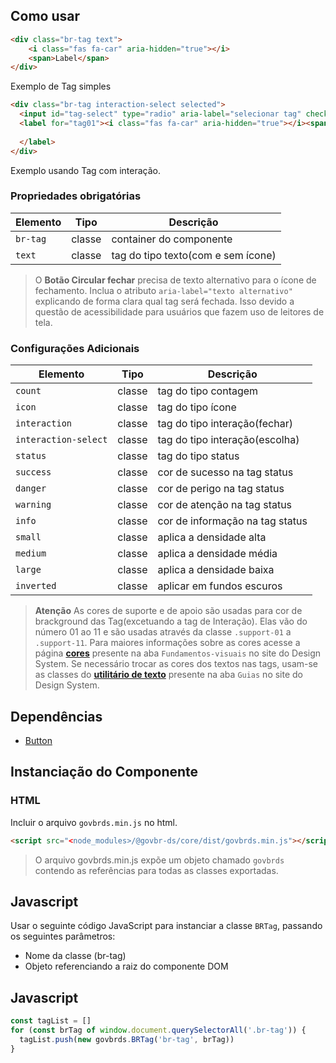 [version]: # '8.1.5'

## Como usar

```html
<div class="br-tag text">
    <i class="fas fa-car" aria-hidden="true"></i>
    <span>Label</span>
</div>
```

Exemplo de Tag  simples

```html
<div class="br-tag interaction-select selected">
  <input id="tag-select" type="radio" aria-label="selecionar tag" checked="checked" name="vehicle" value="car"/>
  <label for="tag01"><i class="fas fa-car" aria-hidden="true"></i><span>Label</span>
  
  </label>
</div>
```

Exemplo usando Tag com interação.

### Propriedades obrigatórias

| Elemento | Tipo   | Descrição                          |
| -------- | ------ | ---------------------------------- |
| `br-tag` | classe | container do componente            |
| `text`   | classe | tag do tipo texto(com e sem ícone) |

> O **Botão Circular fechar** precisa de texto alternativo para o ícone de fechamento. Inclua o atributo `aria-label="texto alternativo"` explicando de forma clara qual tag será fechada. Isso devido a questão de acessibilidade para usuários que fazem uso de leitores de tela.

### Configurações Adicionais

| Elemento             | Tipo   | Descrição                       |
| -------------------- | ------ | ------------------------------- |
| `count`              | classe | tag do tipo contagem            |
| `icon`               | classe | tag do tipo ícone               |
| `interaction`        | classe | tag do tipo interação(fechar)   |
| `interaction-select` | classe | tag do tipo interação(escolha)  |
| `status`             | classe | tag do tipo status              |
| `success`            | classe | cor de sucesso na tag status    |
| `danger`             | classe | cor de perigo na tag status     |
| `warning`            | classe | cor de atenção na tag status    |
| `info`               | classe | cor de informação na tag status |
| `small`              | classe | aplica a densidade alta         |
| `medium`             | classe | aplica a densidade média        |
| `large`              | classe | aplica a densidade baixa        |
| `inverted`           | classe | aplicar em fundos escuros       |

> **Atenção** As cores de suporte e de apoio são usadas para cor de brackground das Tag(excetuando a tag de Interação). Elas vão do número 01 ao 11 e são usadas através da classe `.support-01` a `.support-11`. Para maiores informações sobre as cores acesse a página **[cores](fundamentos-visuais/cores)** presente na aba `Fundamentos-visuais` no site do Design System.
> Se necessário trocar as cores dos textos nas tags, usam-se as classes do **[utilitário de texto](utilities-css/textos)** presente na aba `Guias` no site do Design System.

## Dependências

- [Button](/components/button)

## Instanciação do Componente

### HTML

Incluir o arquivo `govbrds.min.js` no html.

```html
<script src="<node_modules>/@govbr-ds/core/dist/govbrds.min.js"></script>
```

> O arquivo govbrds.min.js expõe um objeto chamado `govbrds` contendo as referências para todas as classes exportadas.

## Javascript

Usar o seguinte código JavaScript para instanciar a classe `BRTag`, passando os seguintes parâmetros:

- Nome da classe (br-tag)
- Objeto referenciando a raiz do componente DOM

## Javascript

```javascript
const tagList = []
for (const brTag of window.document.querySelectorAll('.br-tag')) {
  tagList.push(new govbrds.BRTag('br-tag', brTag))
}
```
